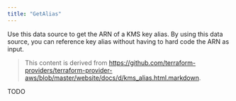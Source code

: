 ```yaml
---
title: "GetAlias"
---
```


<!-- WARNING: this file was generated by the Pulumi Terraform Bridge (tfgen) Tool. -->
<!-- Do not edit by hand unless you're certain you know what you are doing! -->

<style>
  table td p { margin-top: 0; margin-bottom: 0; }
</style>

Use this data source to get the ARN of a KMS key alias.
By using this data source, you can reference key alias
without having to hard code the ARN as input.

> This content is derived from https://github.com/terraform-providers/terraform-provider-aws/blob/master/website/docs/d/kms_alias.html.markdown.


TODO

